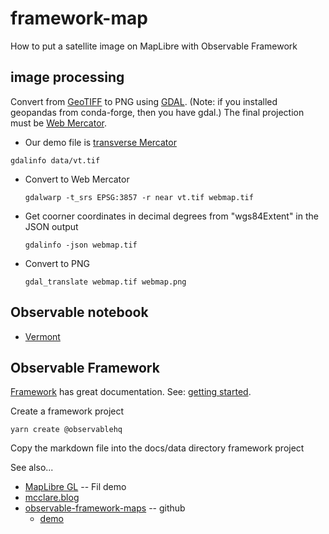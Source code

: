 # framework-map

How to put a satellite image on MapLibre with Observable Framework

## image processing

Convert from [GeoTIFF](https://www.earthdata.nasa.gov/esdis/esco/standards-and-practices/geotiff)
to PNG using [GDAL](https://gdal.org/index.html). 
(Note: if you installed geopandas from conda-forge, then you have gdal.)
The final projection must be [Web Mercator](https://en.wikipedia.org/wiki/Web_Mercator_projection).

*  Our demo file is [transverse Mercator](https://en.wikipedia.org/wiki/Transverse_Mercator_projection)
  ```
  gdalinfo data/vt.tif
  ```
* Convert to Web Mercator
  ```
  gdalwarp -t_srs EPSG:3857 -r near vt.tif webmap.tif
  ```
* Get coorner coordinates in decimal degrees from "wgs84Extent" in the JSON output
  ```
  gdalinfo -json webmap.tif
  ```
* Convert to PNG
  ```
  gdal_translate webmap.tif webmap.png
  ```

## Observable notebook

* [Vermont](https://observablehq.com/@pbogden/vermont)

## Observable Framework

[Framework](https://observablehq.com/framework/) has great documentation.
See: [getting started](https://observablehq.com/framework/getting-started).

Create a framework project
```
yarn create @observablehq
```
Copy the markdown file into the docs/data directory framework project


See also...
* [MapLibre GL](https://observablehq.observablehq.cloud/pangea/party/maplibre-gl#12/47.27574/11.39085/0/52) -- Fil demo
* [mcclare.blog](https://mclare.blog/posts/building-oss-map-apps-with-observable-framework/)
* [observable-framework-maps](https://github.com/bdon/observable-framework-maps) -- github
  * [demo](https://bdon.github.io/observable-framework-maps/)

